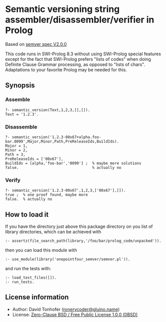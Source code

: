 # Semantic versioning string assembler/disassembler/verifier in Prolog

Based on [semver spec V2.0.0](https://semver.org/spec/v2.0.0.html)

This code runs in SWI-Prolog 8.3 without using SWI-Prolog special features 
except for the fact that SWI-Prolog prefers "lists of codes" when doing 
Definite Clause Grammar processing, as opposed to "lists of chars".
Adaptations to your favorite Prolog may be needed for this.

## Synopsis

### Assemble

```
?- semantic_version(Text,1,2,3,[],[]).
Text = '1.2.3'.
```

### Disassemble

```
?- semantic_version('1.2.3-00x67+alpha.foo-bar.0099',Major,Minor,Path,PreReleaseIds,BuildIds).
Major = 1,
Minor = 2,
Path = 3,
PreReleaseIds = ['00x67'],
BuildIds = [alpha,'foo-bar','0099'] ;  % maybe more solutions
false.                                 % actually no
```

### Verify

```
?- semantic_version('1.2.3-00x67',1,2,3,['00x67'],[]).
true ;  % one proof found, maybe more
false.  % actually no
```

## How to load it

If you have the directory just above this package directory on you list
of library directories, which can be achieved with

```
:- assertz(file_search_path(library,'/foo/bar/prolog_code/unpacked')).
```

then you can load this module with

```
:- use_module(library('onepointfour_semver/semver.pl')).
```

and run the tests with:

```
:- load_test_files([]).
:- run_tests.
```

## License information

- Author: David Tonhofer (ronerycoder@gluino.name) 
- License: [Zero-Clause BSD / Free Public License 1.0.0 (0BSD)](https://opensource.org/licenses/0BSD)

